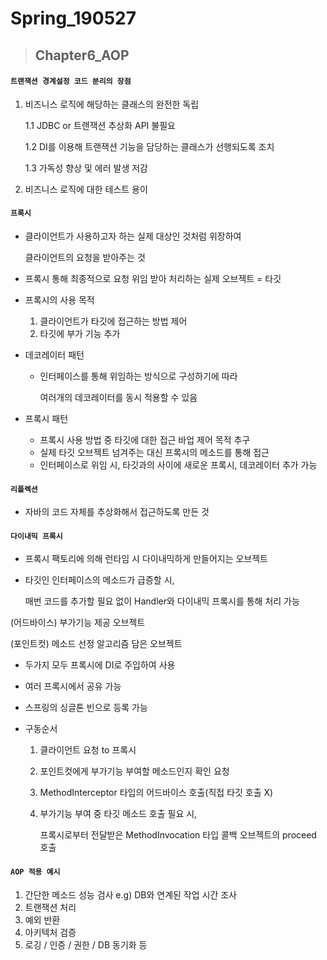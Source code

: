 # Spring_190527

> ## Chapter6_AOP

#### `트랜잭션 경계설정 코드 분리의 장점`

1. 비즈니스 로직에 해당하는 클래스의 완전한 독립

   1.1 JDBC or 트랜잭션 추상화 API 불필요

   1.2 DI를 이용해 트랜잭션 기능을 담당하는 클래스가 선행되도록 조치

   1.3 가독성 향상 및 에러 발생 저감

2. 비즈니스 로직에 대한 테스트 용이

#### `프록시`

* 클라이언트가 사용하고자 하는 실제 대상인 것처럼 위장하여

  클라이언트의 요청을 받아주는 것

* 프록시 통해 최종적으로 요청 위임 받아 처리하는 실제 오브젝트 = 타깃

* 프록시의 사용 목적

  1. 클라이언트가 타깃에 접근하는 방법 제어
  2. 타깃에 부가 기능 추가

* 데코레이터 패턴

  * 인터페이스를 통해 위임하는 방식으로 구성하기에 따라

    여러개의 데코레이터를 동시 적용할 수 있음

* 프록시 패턴

  * 프록시 사용 방법 중 타깃에 대한 접근 바업 제어 목적 추구
  * 실제 타깃 오브젝트 넘겨주는 대신 프록시의 메소드를 통해 접근
  * 인터페이스로 위임 시, 타깃과의 사이에 새로운 프록시, 데코레이터 추가 가능

#### `리플렉션`

- 자바의 코드 자체를 추상화해서 접근하도록 만든 것

#### `다이내믹 프록시`

- 프록시 팩토리에 의해 런타임 시 다이내믹하게 만들어지는 오브젝트

- 타깃인 인터페이스의 메소드가 급증할 시,

  매번 코드를 추가할 필요 없이 Handler와 다이내믹 프록시를 통해 처리 가능

  

(어드바이스) 부가기능 제공 오브젝트

(포인트컷) 메소드 선정 알고리즘 담은 오브젝트

- 두가지 모두 프록시에 DI로 주입하여 사용

- 여러 프록시에서 공유 가능

- 스프링의 싱글톤 빈으로 등록 가능

- 구동순서

  1. 클라이언트 요청 to 프록시

  2. 포인트컷에게 부가기능 부여할 메소드인지 확인 요청

  3. MethodInterceptor 타입의 어드바이스 호출(직접 타깃 호출 X)

  4. 부가기능 부여 중 타깃 메소드 호출 필요 시,

     프록시로부터 전달받은 MethodInvocation 타입 콜백 오브젝트의 proceed 호출

#### `AOP 적용 예시`

1. 간단한 메소드 성능 검사 e.g) DB와 연계된 작업 시간 조사
2. 트랜잭션 처리
3. 예외 반환
4. 아키텍처 검증
5. 로깅 / 인증 / 권한 / DB 동기화 등
